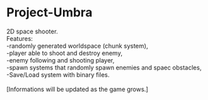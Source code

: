 # Project-Umbra


2D space shooter. <br/>
Features: <br/>
-randomly generated worldspace (chunk system), <br/>
-player able to shoot and destroy enemy, <br/>
-enemy following and shooting player, <br/>
-spawn systems that randomly spawn enemies and spaec obstacles, <br/>
-Save/Load system with binary files. <br/>
<br/>
[Informations will be updated as the game grows.]
